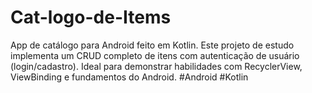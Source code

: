 # Cat-logo-de-Items
App de catálogo para Android feito em Kotlin. Este projeto de estudo implementa um CRUD completo de itens com autenticação de usuário (login/cadastro). Ideal para demonstrar habilidades com RecyclerView, ViewBinding e fundamentos do Android. #Android #Kotlin

